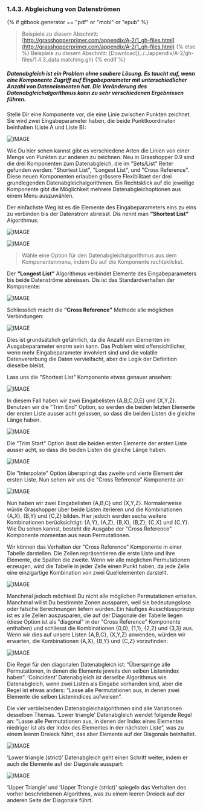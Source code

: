 ### 1.4.3. Abgleichung von Datenströmen
{% if gitbook.generator == "pdf" or "mobi" or "epub" %}
>Beispiele zu diesem Abschnitt: [http://grasshopperprimer.com/appendix/A-2/1_gh-files.html](http://grasshopperprimer.com/appendix/A-2/1_gh-files.html)
{% else %}
>Beispiele zu diesem Abschnitt: [Download](../../appendix/A-2/gh-files/1.4.3_data matching.gh)
{% endif %}

##### Datenabgleich ist ein Problem ohne saubere Lösung. Es taucht auf, wenn eine Komponente Zugriff auf Eingabeparameter mit unterschiedlicher Anzahl von Datenelementen hat. Die Veränderung des Datenabgleichalgorithmus kann zu sehr verschiedenen Ergebnissen führen.

Stelle Dir eine Komponente vor, die eine Linie zwischen Punkten zeichnet. Sie wird zwei Eingabeparameter haben, die beide Punktkoordinaten beinhalten (Liste A und Liste B):

![IMAGE](images/1-4-3/1-4-3_001-blank-connection.png)

Wie Du hier sehen kannst gibt es verschiedene Arten die Linien von einer Menge von Punkten zur anderen zu zeichnen. Neu in Grasshopper 0.9 sind die drei Komponenten zum Datenabgleich, die im "Sets/List" Reiter gefunden werden: "Shortest List", "Longest List", und "Cross Reference". Diese neuen Komponenten erlauben grössere Flexibilitaet der drei grundlegenden Datenabgleichalgorithmen. Ein Rechtsklick auf die jeweilige Komponente gibt die Möglichkeit mehrere Datenabgleichoptionen aus einem Menu auszuwählen.

Der einfachste Weg ist es die Elemente des Eingabeparameters eins zu eins zu verbinden bis der Datenstrom abreisst. Dis nennt man **“Shortest List”** Algorithmus:

![IMAGE](images/1-4-3/1-4-3_002-shortest-list.png)

![IMAGE](images/1-4-3/1-4-3_003-matching-algorithm.png)
>Wähle eine Option für den Datenabgleichalgorithmus aus dem Komponentenmenu, indem Du auf die Komponente rechtsklickst.

Der **“Longest List”** Algorithmus verbindet Elemente des Eingabeparameters bis beide Datenströme abreissen. Dis ist das Standardverhalten der Komponente:

![IMAGE](images/1-4-3/1-4-3_004-longest-list.png)

Schliesslich macht die **“Cross Reference”** Methode alle möglichen Verbindungen:

![IMAGE](images/1-4-3/1-4-3_005-cross-reference.png)

Dies ist grundsätzlich gefährlich, da die Anzahl von Elementen im Ausgabeparameter enorm sein kann. Das Problem wird offensichtlicher, wenn mehr Eingabeparameter involviert sind und die volatile Datenvererbung die Daten vervielfacht, aber die Logik der Definition dieselbe bleibt.

Lass uns die "Shortest List" Komponente etwas genauer ansehen:

![IMAGE](images/1-4-3/1-4-3_006-trim-end.png)

In diesem Fall haben wir zwei Eingabelisten {A,B,C,D,E} und {X,Y,Z}. Benutzen wir die "Trim End" Option, so werden die beiden letzten Elemente der ersten Liste ausser acht gelassen, so dass die beiden Listen die gleiche Länge haben.

![IMAGE](images/1-4-3/1-4-3_007-trim-start.png)

Die "Trim Start" Option lässt die beiden ersten Elemente der ersten Liste ausser acht, so dass die beiden Listen die gleiche Länge haben.

![IMAGE](images/1-4-3/1-4-3_008-interpolate.png)

Die "Interpolate" Option überspringt das zweite und vierte Element der ersten Liste. Nun sehen wir uns die "Cross Reference" Komponente an:

![IMAGE](images/1-4-3/1-4-3_009-holistic.png)

Nun haben wir zwei Eingabelisten {A,B,C} und {X,Y,Z}. Normalerweise würde Grasshopper über beide Listen iterieren und die Kombinationen {A,X}, {B,Y} und {C,Z} bilden. Hier jedoch werden sechs weitere Kombinationen berücksichtigt: {A,Y}, {A,Z}, {B,X}, {B,Z}, {C,X} und {C,Y}. Wie Du sehen kannst, besteht die Ausgabe der "Cross Reference" Komponente momentan aus neun Permutationen.

Wir können das Verhalten der "Cross Reference" Komponente in einer Tabelle darstellen. Die Zeilen repräsentieren die erste Liste und ihre Elemente, die Spalten die zweite. Wenn wir alle möglichen Permutationen erzeugen, wird die Tabelle in jeder Zelle einen Punkt haben, da jede Zelle eine einzigartige Kombination von zwei Quellelementen darstellt.

![IMAGE](images/1-4-3/1-4-3_010-cross-reference-table.png)

Manchmal jedoch möchtest Du nicht alle möglichen Permutationen erhalten. Manchmal willst Du bestimmte Zonen aussparen, weil sie bedeutungslose oder falsche Berechnungen liefern würden. Ein häufiges Ausschlussprinzip ist es alle Zellen auszusparen, die auf der Diagonale der Tabelle liegen (diese Option ist als "diagonal" in der "Cross Reference" Komponente enthalten) und schliesst die Kombinationen {0,0}, {1,1}, {2,2} und {3,3} aus.
Wenn wir dies auf unsere Listen {A,B,C}, {X,Y,Z} anwenden, würden wir erwarten, die Kombinationen {A,X}, {B,Y} und {C,Z} vorzufinden:

![IMAGE](images/1-4-3/1-4-3_011-diagonal.png)

Die Regel für den diagonalen Datenabgleich ist: “Überspringe alle Permutationen, in denen die Elemente jeweils den selben Listenindex haben”. ‘Coincident’ Datenabgleich ist derselbe Algorithmus wie Datenabgleich, wenn zwei Listen als Eingabe vorhanden sind, aber die Regel ist etwas anders: “Lasse alle Permutationen aus, in denen zwei Elemente die selben Listenindices aufweisen”.

Die vier verbleibenden Datenabgleichalgorithmen sind alle Variationen desselben Themas. ‘Lower triangle’ Datenabgleich wendet folgende Regel an: “Lasse alle Permutationen aus, in denen der Index eines Elementes niedriger ist als der Index des Elementes in der nächsten Liste”, was zu einem leeren Dreieck führt, das aber Elemente auf der Diagonale beinhaltet.

![IMAGE](images/1-4-3/1-4-3_012-lower.png)

‘Lower triangle (strict)’ Datenabgleich geht einen Schritt weiter, indem er auch die Elemente auf der Diagonale ausspart:

![IMAGE](images/1-4-3/1-4-3_013-lower-strict.png)

‘Upper Triangle’ und ‘Upper Triangle (strict)’ spiegeln das Verhalten des vorher beschriebenen Algorithms, was zu einem leeren Dreieck auf der anderen Seite der Diagonale führt.
